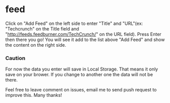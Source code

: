 feed
====

Click on "Add Feed" on the left side to enter "Title" and "URL"(ex: "Techcrunch" on the Title field and "http://feeds.feedburner.com/TechCrunch/" on the URL field). Press Enter then there you go! You will see it add to the list above "Add Feed" and show the content on the right side.

### Caution

For now the data you enter will save in Local Storage. That means it only save on your brower. If you change to another one the data will not be there.

Feel free to leave comment on issues, email me to send push request to improve this. Many thanks!
